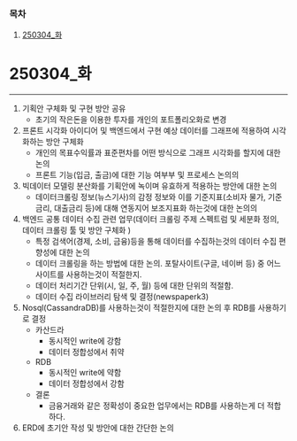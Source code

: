 ### 목차
1. [250304_화](#250304_화)

# 250304_화
---
1. 기획안 구체화 및 구현 방안 공유
    - 초기의 작은돈을 이용한 투자를 개인의 포트폴리오화로 변경
2. 프론트 시각화 아이디어 및 백엔드에서 구현 예상 데이터를 그래프에 적용하여 시각화하는 방안 구체화
    - 개인의 목표수익률과 표준편차를 어떤 방식으로 그래프 시각화를 할지에 대한 논의
    - 프론트 기능(입금, 출금)에 대한 기능 여부부 및 프로세스 논의의
3. 빅데이터 모델링 분산화를 기획안에 녹이며 유효하게 적용하는 방안에 대한 논의 
    - 데이터크롤링 정보(뉴스기사)의 감정 정보와 이를 기준지표(소비자 물가, 기준금리, 대출금리 등)에 대해 연동지어 보조지표화 하는것에 대한 논의의
4. 백엔드 공통 데이터 수집 관련 업무(데이터 크롤링 주제 스펙트럼 및 세분화 정의, 데이터 크롤링 툴 및 방안 구체화 )
    - 특정 검색어(경제, 소비, 금융)등을 통해 데이터를 수집하는것의 데이터 수집 편향성에 대한 논의
    - 데이터 크롤링을 하는 방법에 대한 논의. 포탈사이트(구글, 네이버 등) 중 어느 사이트를 사용하는것이 적절한지.
    - 데이터 처리기간 단위(시, 일, 주, 월) 등에 대한 단위의 적절함.
    - 데이터 수집 라이브러리 탐색 및 결정(newspaperk3)
5. Nosql(CassandraDB)를 사용하는것이 적절한지에 대한 논의 후 RDB를 사용하기로 결정
    - 카산드라
      * 동시적인 write에 강함
      * 데이터 정합성에서 취약
    - RDB
      * 동시적인 write에 약함
      * 데이터 정합성에서 강함
    - 결론
      * 금융거래와 같은 정확성이 중요한 업무에서는 RDB를 사용하는게 더 적합하다.
6. ERD에 초기안 작성 및 방안에 대한 간단한 논의
    